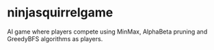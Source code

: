 # ninjasquirrelgame
AI game where players compete using MinMax, AlphaBeta pruning and GreedyBFS algorithms as players. 
